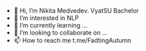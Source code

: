 - 👋 Hi, I’m Nikita Medvedev. VyatSU Bachelor
- 👀 I’m interested in NLP
- 🌱 I’m currently learning ...
- 💞️ I’m looking to collaborate on ...
- 📫 How to reach me t.me/FadtingAutumn

<!---
fadingautumn/fadingautumn is a ✨ special ✨ repository because its `README.md` (this file) appears on your GitHub profile.
You can click the Preview link to take a look at your changes.
--->
